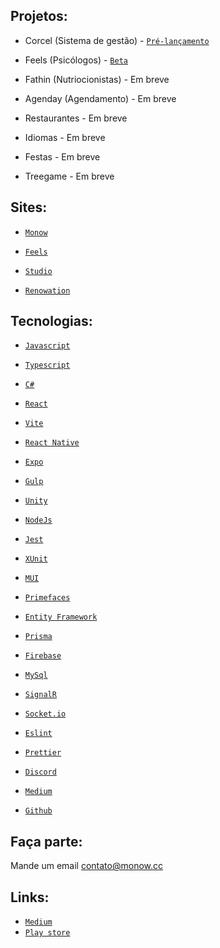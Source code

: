 ## Projetos:

- Corcel (Sistema de gestão) - [`Pré-lançamento`](https://corcel.monow.cc)
- Feels (Psicólogos) - [`Beta`](https://play.google.com/store/apps/details?id=cc.monow.feels) 

- Fathin (Nutriocionistas) - Em breve
- Agenday (Agendamento) - Em breve
- Restaurantes - Em breve
- Idiomas - Em breve
- Festas - Em breve

- Treegame - Em breve

## Sites:

- [`Monow`](https://monow.cc)
- [`Feels`](https://feels.monow.cc)
- [`Studio`](https://studio.monow.cc)

- [`Renowation`](https://renowation.be)

## Tecnologias:

- [`Javascript`](https://www.w3schools.com/js/js_htmldom_document.asp)
- [`Typescript`](https://www.typescriptlang.org/docs)
- [`C#`](https://learn.microsoft.com/pt-br/dotnet/csharp)

- [`React`](https://reactjs.org/docs/getting-started.html)
- [`Vite`](https://vitejs.dev)
- [`React Native`](https://reactnative.dev/docs/getting-started)
- [`Expo`](https://docs.expo.dev)
- [`Gulp`](https://gulpjs.com/docs/en/getting-started/quick-start)
- [`Unity`](https://docs.unity3d.com/Manual/index.html)
- [`NodeJs`](https://nodejs.org/en/docs)

- [`Jest`](https://jestjs.io/docs/getting-started)
- [`XUnit`](https://xunit.net/#documentation)

- [`MUI`](https://mui.com/pt/material-ui/getting-started/overview)
- [`Primefaces`](https://www.primefaces.org/primereact/setup)

- [`Entity Framework`](https://learn.microsoft.com/en-us/ef/core)
- [`Prisma`](https://www.prisma.io/docs)
- [`Firebase`](https://firebase.google.com/docs)
- [`MySql`](https://dev.mysql.com/doc)

- [`SignalR`](https://learn.microsoft.com/en-us/aspnet/core/signalr/introduction)
- [`Socket.io`](https://socket.io/docs/v4)

- [`Eslint`](https://eslint.org)
- [`Prettier`](https://prettier.io)

- [`Discord`](https://discord.com)
- [`Medium`](https://medium.com)
- [`Github`](https://github.com)

## Faça parte:

Mande um email contato@monow.cc

## Links:

- [`Medium`](https://medium.com/@monow.cc)
- [`Play store`](https://play.google.com/store/apps/dev?id=7597092309773950275)
